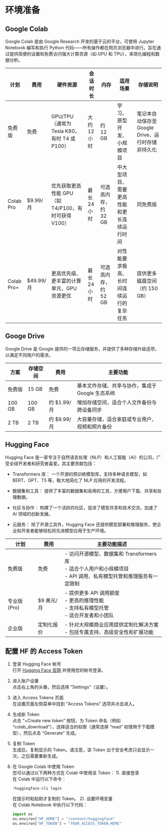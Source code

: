 # 环境准备



## Google Colab

Google Colab 是由 Google Research 开发的基于云的平台，可使用 Jupyter Notebook 编写和执行 Python 代码——所有操作都在网页浏览器中进行。旨在通过提供简便的设置和免费访问强大计算资源（如 GPU 和 TPU），来简化编程和数据分析。



| 计划         | 费用          | 硬件资源                                            | 会话时长      | 内存         | 适用场景                                | 存储说明                         |
| ------------ | ------------- | -------------------------------------------------- | ------------- | ------------ | --------------------------------------- | -------------------------------- |
| 免费版       | 免费          | GPU/TPU（通常为 Tesla K80，有时 T4 或 P100）         | 大约 12 小时  | 约 12 GB    | 学习、原型开发、小规模项目              | 笔记本自动保存至 Google Drive，运行时存储非持久化 |
| Colab Pro    | $9.99/月   | 优先获取更高性能 GPU（如 T4/P100，有时可获得 V100）   | 最长 24 小时  | 可选高内存，约 32 GB | 中大型项目、需要更高性能和更长连续运行时间 | 同免费版                         |
| Colab Pro+   | $49.99/月  | 更高优先级、更丰富的计算单元，GPU 资源更优             | 最长 24 小时  | 可选高内存，约 52 GB | 对性能要求极高、长时间连续运行的复杂任务 | 提供更多磁盘空间（约 150 GB）     |



## Googe Drive

Google Drive 是 Google 提供的一项云存储服务，并提供了多种存储升级选项，以满足不同用户的需求。

| 方案   | 存储空间 | 费用        | 主要功能                                         |
| ------ | -------- | ----------- | ------------------------------------------------ |
| 免费版 | 15 GB    | 免费        | 基本文件存储、共享与协作，集成于 Google 生态系统 |
| 100 GB | 100 GB   | 约 $1.99/月 | 增加存储空间，适合个人文件备份与跨设备同步       |
| 2 TB   | 2 TB     | 约 $9.99/月 | 大容量存储，适合家庭或专业用户、视频和照片备份   |



## Hugging Face

Hugging Face 是一家专注于自然语言处理（NLP）和人工智能（AI）的公司，广受全球开发者和研究者喜爱。其主要贡献包括：

- Transformers 库： 一个开源的预训练模型库，支持多种语言模型，如 BERT、GPT、T5 等，极大地简化了 NLP 应用的开发流程。

- 数据集和工具： 提供了丰富的数据集和易用的工具，方便用户下载、共享和处理数据。

- 社区与协作： 构建了一个活跃的社区，促进了模型共享和技术交流，加速了 AI 领域的创新发展。

- 云服务： 除了开源工具外，Hugging Face 还提供模型部署和推理服务，使企业和开发者能够轻松将先进模型应用于生产环境。

| 计划         | 费用       | 主要功能描述                                                 |
| ------------ | ---------- | ------------------------------------------------------------ |
| 免费版       | 免费       | - 访问开源模型、数据集和 Transformers 库<br>- 适合个人用户和小规模项目<br>- API 调用、私有模型托管和推理服务有一定限制 |
| 专业版 (Pro) | $9 美元/月 | - 提供更多 API 调用额度<br>- 更高的推理性能<br>- 支持私有模型托管<br>- 适合开发者和小团队 |
| 企业版       | 定制化报价 | - 针对大规模商业应用提供定制化解决方案<br>- 包括专属支持、高级安全性和扩展功能 |



## 配置 HF 的 Access Token

1. 登录 Hugging Face 帐号  
   打开 [Hugging Face 官网](https://huggingface.co/) 并使用您的帐号登录。

2. 进入账户设置  
   点击右上角的头像，然后选择 “Settings”（设置）。

3. 进入 Access Tokens 页面  
   在设置页面左侧菜单中找到 “Access Tokens” 选项并点击进入。

4. 生成新 Token  
   点击 “+Create new token” 按钮，为 Token 命名（例如 “colab_download”），选择适当的权限（通常选择 “read” 权限用于下载模型），然后点击 “Generate” 生成。

5. 复制 Token  
   生成后，复制显示的 Token。请注意，该 Token 出于安全考虑只会显示一次，之后需要重新生成。

6. 在 Google Colab 中使用 Token  
   您可以通过以下两种方式在 Colab 中使用该 Token：
   1). 直接登录  
      在 Colab 中运行以下命令：
      ```python
      !huggingface-cli login
      ```
      在提示时粘贴刚才复制的 Token。
   2). 设置环境变量  
      在 Colab Notebook 中执行以下代码：
      ```python
      import os
      os.environ["HF_HOME"] = "/content/huggingface"
      os.environ["HF_TOKEN"] = "YOUR_ACCESS_TOKEN_HERE"
      ```